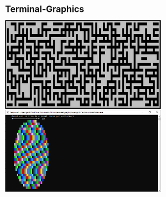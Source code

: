 # Terminal-Graphics

![alt text](https://github.com/paoli7612/terminal-graphics/blob/master/img/examples/labirintoCasuale.PNG)
![alt text](https://github.com/paoli7612/terminal-graphics/blob/master/img/examples/cerchioColorato.PNG)
